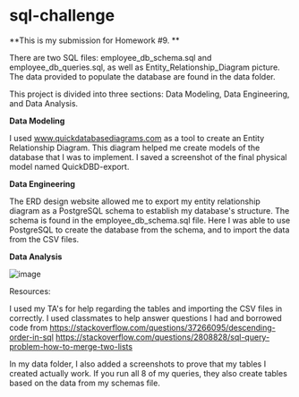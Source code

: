 # sql-challenge

**This is my submission for Homework #9. **

There are two SQL files: employee_db_schema.sql and employee_db_queries.sql, as well as Entity_Relationship_Diagram picture. The data provided to populate the database are found in the data folder.

This project is divided into three sections: Data Modeling, Data Engineering, and Data Analysis.

**Data Modeling**

I used www.quickdatabasediagrams.com as a tool to create an Entity Relationship Diagram. This diagram helped me create models of the database that I was to implement. I saved a screenshot of the final physical model named QuickDBD-export.

**Data Engineering**

The ERD design website allowed me to export my entity relationship diagram as a PostgreSQL schema to establish my database's structure. The schema is found in the employee_db_schema.sql file. Here I was able to use PostgreSQL to create the database from the schema, and to import the data from the CSV files.

**Data Analysis**

![image](https://github.com/gakrugs23/sql-challenge/assets/151480655/b1db517e-0f79-41d7-ac81-2cd422e97a0c)


Resources:

I used my TA's for help regarding the tables and importing the CSV files in correctly. I used classmates to help answer questions I had and borrowed code from https://stackoverflow.com/questions/37266095/descending-order-in-sql
https://stackoverflow.com/questions/2808828/sql-query-problem-how-to-merge-two-lists


In my data folder, I also added a screenshots to prove that my tables I created actually work. If you run all 8 of my queries, they also create tables based on the data from my schemas file.
